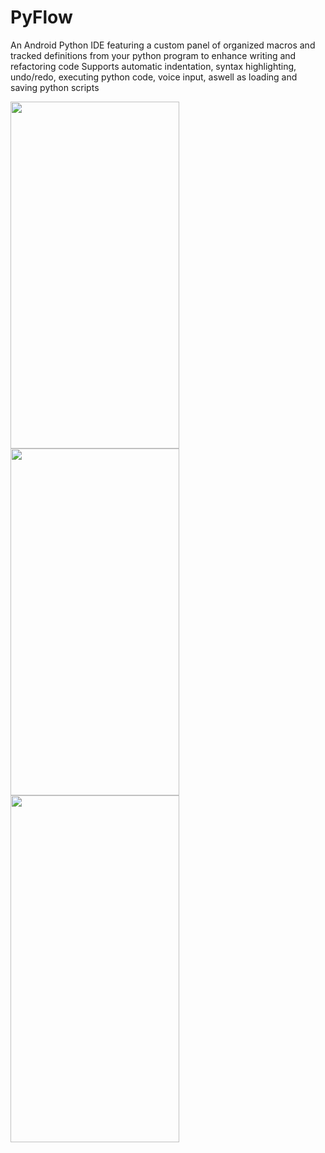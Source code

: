 # PyFlow

An Android Python IDE featuring a custom panel of organized macros and tracked definitions from your python program to enhance writing and refactoring code 
Supports automatic indentation, syntax highlighting, undo/redo, executing python code, voice input, aswell as loading and saving python scripts

<img src="https://github.com/user-attachments/assets/2e7f7179-21ae-48d9-90ac-29049931a897" width="270" height="555">
<img src="https://github.com/user-attachments/assets/883fd6d0-73a1-4590-880a-747225bd1a77" width="270" height="555">
<img src="https://github.com/user-attachments/assets/942c16ad-2170-4dab-ad9e-743f092a6aa4" width="270" height="555">
